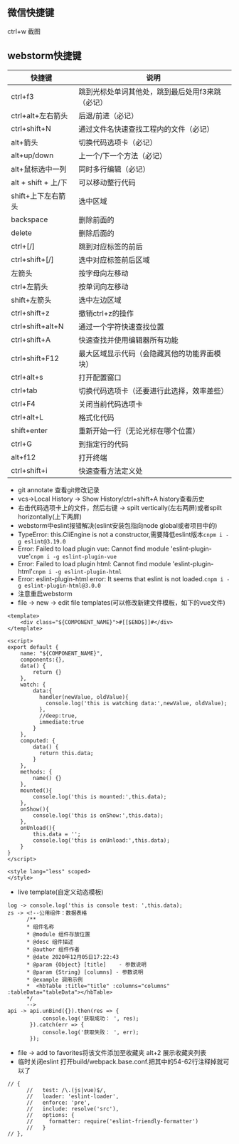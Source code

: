 ## 微信快捷键
ctrl+w 截图
## webstorm快捷键
快捷键|说明 
--- |---
ctrl+f3 |跳到光标处单词其他处，跳到最后处用f3来跳（必记）
ctrl+alt+左右箭头 |后退/前进（必记）
ctrl+shift+N	|通过文件名快速查找工程内的文件（必记）
alt+箭头	|切换代码选项卡（必记）
alt+up/down	|上一个/下一个方法（必记）
alt+鼠标选中一列 |同时多行编辑（必记）
alt + shift + 上/下 |可以移动整行代码
shift+上下左右箭头 |选中区域
backspace |删除前面的
delete |删除后面的
ctrl+[/] |跳到对应标签的前后
ctrl+shift+[/] |选中对应标签前后区域
左箭头 |按字母向左移动
ctrl+左箭头 |按单词向左移动
shift+左箭头 |选中左边区域
ctrl+shift+z |撤销ctrl+z的操作
ctrl+shift+alt+N	|通过一个字符快速查找位置
ctrl+shift+A	|快速查找并使用编辑器所有功能
ctrl+shift+F12	|最大区域显示代码（会隐藏其他的功能界面模块）
ctrl+alt+s	|打开配置窗口
ctrl+tab	|切换代码选项卡（还要进行此选择，效率差些）
ctrl+F4	|关闭当前代码选项卡
ctrl+alt+L	|格式化代码
shift+enter	|重新开始一行（无论光标在哪个位置）
ctrl+G	|到指定行的代码
alt+f12	|打开终端
ctrl+shift+i	|快速查看方法定义处

- git annotate 查看git修改记录
-  vcs->Local History -> Show History/ctrl+shift+A	 history查看历史
- 右击代码选项卡上的文件，然后右键 -> spilt vertically(左右两屏)或者spilt horizontally(上下两屏)
- webstorm中eslint报错解决(eslint安装包指向node global或者项目中的)
- TypeError: this.CliEngine is not a constructor,需要降低eslint版本`cnpm i -g eslint@3.19.0`
- Error: Failed to load plugin vue: Cannot find module 'eslint-plugin-vue'`cnpm i -g eslint-plugin-vue`
- Error: Failed to load plugin html: Cannot find module 'eslint-plugin-html'`cnpm i -g eslint-plugin-html`
- Error: eslint-plugin-html error: It seems that eslint is not loaded.`cnpm i -g eslint-plugin-html@3.0.0`
- 注意重启webstorm
- file -> new -> edit file templates(可以修改新建文件模板，如下的vue文件)
````
<template>
    <div class="${COMPONENT_NAME}">#[[$END$]]#</div>
</template>

<script>
export default {
    name: "${COMPONENT_NAME}",
    components:{},
    data() {
        return {}
    },
    watch: {
        data:{
          handler(newValue, oldValue){
            console.log('this is watching data:',newValue, oldValue);
          },
          //deep:true,
          immediate:true
        }
    },
    computed: {
        data() {
          return this.data;
        }
    },
    methods: {
        name() {}
    },
    mounted(){
        console.log('this is mounted:',this.data);
    },
    onShow(){
        console.log('this is onShow:',this.data);
    },
    onUnload(){
        this.data = '';
        console.log('this is onUnload:',this.data);
    }
}
</script>

<style lang="less" scoped>
</style>
````
- live template(自定义动态模板)
````
log -> console.log('this is console test: ',this.data);
zs -> <!--公用组件：数据表格
      /**
      * 组件名称
      * @module 组件存放位置
      * @desc 组件描述
      * @author 组件作者
      * @date 2020年12月05日17:22:43
      * @param {Object} [title]    - 参数说明
      * @param {String} [columns] - 参数说明
      * @example 调用示例
      *  <hbTable :title="title" :columns="columns" :tableData="tableData"></hbTable>
      */
      -->
api -> api.unBind({}).then(res => {
           console.log('获取成功： ', res);
       }).catch(err => {
           console.log('获取失败： ', err);
       });
````
- file -> add to favorites将该文件添加至收藏夹  alt+2 展示收藏夹列表
- 临时关闭eslint  打开build/webpack.base.conf.把其中的54-62行注释掉就可以了
````
// {
      //   test: /\.(js|vue)$/,
      //   loader: 'eslint-loader',
      //   enforce: 'pre',
      //   include: resolve('src'),
      //   options: {
      //     formatter: require('eslint-friendly-formatter')
      //   }
// },
````
